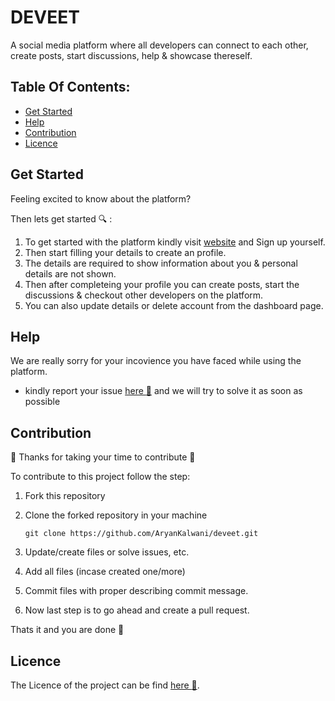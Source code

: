 # DEVEET
A social media platform where all developers can connect to each other, create posts, start discussions, help & showcase thereself.

## Table Of Contents:
- [Get Started](#get-started)
- [Help](#help)
- [Contribution](#contribution)
- [Licence](#licence)

## Get Started
Feeling excited to know about the platform?

Then lets get started :mag: :

1. To get started with the platform kindly visit [website](https://deveet.herokuapp.com) and Sign up yourself.
2. Then start filling your details to create an profile.
3. The details are required to show information about you & personal details are not shown.
4. Then after completeing your profile you can create posts, start the discussions & checkout other developers on the platform.
5. You can also update details or delete account from the dashboard page.

## Help
We are really sorry for your incovience you have faced while using the platform.

- kindly report your issue [here :bug:](./issues) and we will try to solve it as soon as possible

## Contribution
:tada: Thanks for taking your time to contribute :tada:

To contribute to this project follow the step:
1. Fork this repository
2. Clone the forked repository in your machine 

    ```git clone https://github.com/AryanKalwani/deveet.git```

3. Update/create files or solve issues, etc.
4. Add all files (incase created one/more)
5. Commit files with proper describing commit message.
6. Now last step is to go ahead and create a pull request.

Thats it and you are done :rocket:

## Licence
The Licence of the project can be find [here :page_facing_up:](/LICENCE.md).
